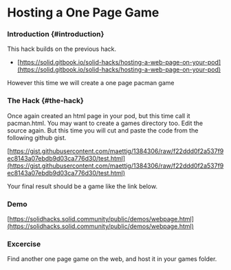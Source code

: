 # Hosting a One Page Game

### Introduction {#introduction}

This hack builds on the previous hack.

* [https://solid.gitbook.io/solid-hacks/hosting-a-web-page-on-your-pod](https://solid.gitbook.io/solid-hacks/hosting-a-web-page-on-your-pod)

However this time we will create a one page pacman game

### The Hack {#the-hack}

Once again created an html page in your pod, but this time call it pacman.html.  You may want to create a games directory too.  Edit the source again.  But this time you will cut and paste the code from the following github gist.

[https://gist.githubusercontent.com/maettig/1384306/raw/f22ddd0f2a537f9ec8143a07ebdb9d03ca776d30/test.html](https://gist.githubusercontent.com/maettig/1384306/raw/f22ddd0f2a537f9ec8143a07ebdb9d03ca776d30/test.html)  


Your final result should be a game like the link below.

### Demo

​[https://solidhacks.solid.community/public/demos/webpage.html](https://solidhacks.solid.community/public/demos/webpage.html)​

### Excercise

Find another one page game on the web, and host it in your games folder.

